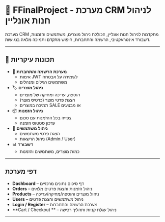 # 🛒 FFinalProject - מערכת CRM לניהול חנות אונליין

מערכת CRM מתקדמת לניהול חנות אונליין, הכוללת ניהול מוצרים, משתמשים והזמנות, דשבורד אינטראקטיבי, הרשמה והתחברות, חיפוש מתקדם ותמיכה מלאה בנגישות.

---

## 🚀 תכונות עיקריות

- 🔐 **מערכת הרשמה והתחברות**
  - אימות JWT לשמירה על אבטחה
  - משתמשים רגילים ומנהלים
- 🏷️ **ניהול מוצרים**
  - הוספה, עריכה ומחיקה של מוצרים
  - הצגת פרטי מוצר (כרטיס מוצר)
  - תמיכה במוצרים SALE או מבצעים
- 📦 **ניהול הזמנות**
  - צפייה בכל ההזמנות עם  סכום 
  - עדכון סטטוס הזמנה
- 👥 **ניהול משתמשים**
  - הצגת פרטי משתמשים
  - ניהול הרשאות (Admin / User)
- 📊 **דשבורד**
  - כמות מוצרים, משתמשים והזמנות
---

## דפי מערכת

- **Dashboard** – דף סיכום נתונים מרכזיים
- **Orders** – ניהול הזמנות והצגת פרטים מלאים
- **Products** – ניהול מוצרים והוספה/מחיקה/עריכה
- **Users** – ניהול משתמשים והצגת פרטים
- **Login / Register** – מערכת הרשמה והתחברות
- **Cart / Checkout ** – ניהול עגלת קניות ותהליך רכישה

---
